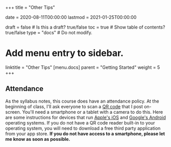 +++
title = "Other Tips"

date = 2020-08-11T00:00:00
lastmod = 2021-01-25T00:00:00

draft = false  # Is this a draft? true/false
toc = true  # Show table of contents? true/false
type = "docs"  # Do not modify.

# Add menu entry to sidebar.
linktitle = "Other Tips"
[menu.docs]
  parent = "Getting Started"
  weight = 5
+++

## Attendance
As the syllabus notes, this course does have an attendance policy. At the beginning of class, I'll ask everyone to scan a <a href = "https://commons.wikimedia.org/wiki/File:QR_code_for_mobile_English_Wikipedia.svg" target = "_blank">QR code</a> that I post on-screen. You'll need a smartphone or a tablet with a camera to do this. Here are some instructions for devices that run <a href = "https://www.qr-code-generator.com/guides/scan-qr-code-ios/" target = "_blank">Apple's iOS</a> and <a href = "https://www.qr-code-generator.com/guides/scan-qr-code-android/" target = "_blank">Google's Android</a> operating systems. If you do not have a QR code reader built-in to your operating system, you will need to download a free third party application from your app store. **If you do not have access to a smartphone, please let me know as soon as possible.**
